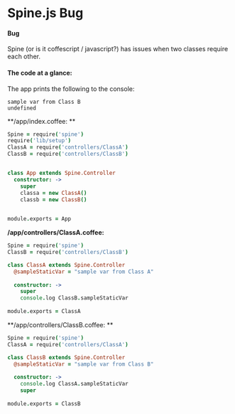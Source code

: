 # Spine.js Bug

#### Bug
Spine (or is it coffescript / javascript?) has issues when two classes require each other. 

#### The code at a glance:

The app prints the following to the console:

```
sample var from Class B
undefined
```

**/app/index.coffee: **

```coffeescript
Spine = require('spine')
require('lib/setup')
ClassA = require('controllers/ClassA')
ClassB = require('controllers/ClassB')


class App extends Spine.Controller
  constructor: ->
    super
    classa = new ClassA()
    classb = new ClassB()
    

module.exports = App
```   

**/app/controllers/ClassA.coffee:**

```coffeescript
Spine = require('spine')
ClassB = require('controllers/ClassB')

class ClassA extends Spine.Controller
  @sampleStaticVar = "sample var from Class A"
	
  constructor: ->
    super
	console.log ClassB.sampleStaticVar
    
module.exports = ClassA

```   
**/app/controllers/ClassB.coffee: **

```coffeescript
Spine = require('spine')
ClassA = require('controllers/ClassA')

class ClassB extends Spine.Controller
  @sampleStaticVar = "sample var from Class B"
  
  constructor: ->
    console.log ClassA.sampleStaticVar
    super
    
module.exports = ClassB
```   
